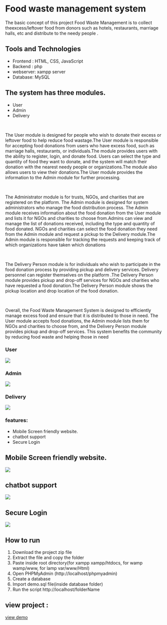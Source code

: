 # Food waste management system
<!-- <img src="img/coverimage.jpeg"> -->
<p>  The basic concept of this project  Food Waste Management is to collect theexcess/leftover food from donors such as hotels, restaurants, marriage halls, etc and distribute to  the  needy people .</p>
<h2>Tools and Technologies</h2> 
<ul>
 <li>Frontend : HTML, CSS,  JavaScript</li>
 <li>Backend  : php</li>
 <li>webserver: xampp server</li>
 <li>Database: MySQL </li>
</ul>

 <h2>The system has three modules. </h2>
    <ul><li>User</li>
    <li>Admin</li>
    <li>Delivery</li></ul>
   <br>
    <p>The User module is designed for people who wish to donate their excess or leftover food to help reduce food wastage.The User module is responsible for accepting food donations from users who have excess food, such as marriage halls, restaurants, or individuals.The module provides users with the ability to register, login, and donate food. Users can select the type and quantity of food they want to donate, and the system will match their donation with the nearest needy people or organizations.The module also allows users to view their donations.The User module provides the information to the Admin module for further processing.
   </p><br>
   <p>
      The Administrator module is for trusts, NGOs, and charities that are registered on the platform. The Admin module is designed for system administrators who manage the food distribution process. The Admin module receives information about the food donation from the User module and lists it for NGOs and charities to choose from.Admins can view and manage the list of donations received, including the type and quantity of food donated. NGOs and charities can select the food donation they need from the Admin module and request a pickup to the Delivery module.The Admin module is responsible for tracking the requests and keeping track of which organizations have taken which donations
   </p><br>
    <p>The Delivery Person module is for individuals who wish to participate in the food donation process by providing pickup and delivery services. Delivery personnel can register themselves on the platform .The Delivery Person module provides pickup and drop-off services for NGOs and charities who have requested a food donation.The Delivery Person module shows the pickup location and drop location of the food donation.
    </p><br>
    <p>Overall, the Food Waste Management System is designed to efficiently manage excess food and ensure that it is distributed to those in need. The User module accepts food donations, the Admin module lists them for NGOs and charities to choose from, and the Delivery Person module provides pickup and drop-off services. This system benefits the community by reducing food waste and helping those in need
    </p>
    <h3>User </h3>
   <!-- <img src="img/User-module.jpg"> -->
    <img src="img/mobile.jpg">
    <h3>Admin </h3>
    <img src="img/Admin.jpg">
     <h3>Delivery </h3>
    <img src="img/Delivery_module.jpg">
    <h3>features:</h3>
    <ul><li>Mobile Screen friendly website.</li>
      <li>chatbot support</li>
      <li>Secure Login</li>
      </ul>
      <h2>Mobile Screen friendly website.</h2>
      <img src="img/responsive.gif">
      <h2>chatbot support</h2>
      <img src="img/chatbotsupport.jpg">
      <h2>Secure Login</h2>
      <img src="img/hash-flow.png">
      <h2>How to run</h2>
      <ol>
       <li>Download the project zip file</li>
       <li> Extract the file and copy the folder</li>
       <li>Paste inside root directory(for xampp xampp/htdocs, for wamp wamp/www, for lamp var/www/Html)</li>
       <li> Open PHPMyAdmin (http://localhost/phpmyadmin)</li>
       <li> Create a database</li>
       <li>Import demo.sql file(inside database folder)</li>
       <li> Run the script http://localhost/folderName </li> </ol>

<h2>view project :</h2>

<a href="https://kishor-23.github.io/food-donate/index.html" > view demo</a>
